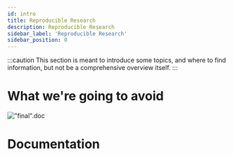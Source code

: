 ```yaml
---
id: intro
title: Reproducible Research
description: Reproducible Research
sidebar_label: 'Reproducible Research'
sidebar_position: 0
---
```


:::caution
This section is meant to introduce some topics, and where to find information,
but not be a comprehensive overview itself.
:::

# What we're going to avoid

!["final".doc](http://phdcomics.com/comics/archive/phd101212s.gif)


# Documentation

